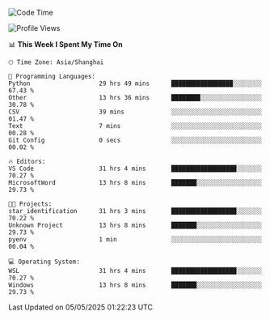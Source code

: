 <!--START_SECTION:waka-->
![Code Time](http://img.shields.io/badge/Code%20Time-2%2C759%20hrs%2036%20mins-blue)

![Profile Views](http://img.shields.io/badge/Profile%20Views-0-blue)

📊 **This Week I Spent My Time On** 

```text
🕑︎ Time Zone: Asia/Shanghai

💬 Programming Languages: 
Python                   29 hrs 49 mins      █████████████████░░░░░░░░   67.43 % 
Other                    13 hrs 36 mins      ████████░░░░░░░░░░░░░░░░░   30.78 % 
CSV                      39 mins             ░░░░░░░░░░░░░░░░░░░░░░░░░   01.47 % 
Text                     7 mins              ░░░░░░░░░░░░░░░░░░░░░░░░░   00.28 % 
Git Config               0 secs              ░░░░░░░░░░░░░░░░░░░░░░░░░   00.02 % 

🔥 Editors: 
VS Code                  31 hrs 4 mins       ██████████████████░░░░░░░   70.27 % 
MicrosoftWord            13 hrs 8 mins       ███████░░░░░░░░░░░░░░░░░░   29.73 % 

🐱‍💻 Projects: 
star_identification      31 hrs 3 mins       ██████████████████░░░░░░░   70.22 % 
Unknown Project          13 hrs 8 mins       ███████░░░░░░░░░░░░░░░░░░   29.73 % 
pyenv                    1 min               ░░░░░░░░░░░░░░░░░░░░░░░░░   00.04 % 

💻 Operating System: 
WSL                      31 hrs 4 mins       ██████████████████░░░░░░░   70.27 % 
Windows                  13 hrs 8 mins       ███████░░░░░░░░░░░░░░░░░░   29.73 % 
```


 Last Updated on 05/05/2025 01:22:23 UTC
<!--END_SECTION:waka-->